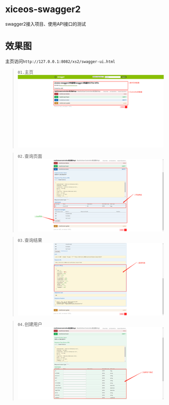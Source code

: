 # xiceos-swagger2
swagger2接入项目、使用API接口的测试

# 效果图
主页访问`http://127.0.0.1:8082/xs2/swagger-ui.html`

>`01.`主页
![Image text](readme/01.主页.png)

>`02.`查询页面
![Image text](readme/02.查询页面.png)

>`03.`查询结果
![Image text](readme/03.查询结果.png)

>`04.`创建用户
![Image text](readme/04.创建用户.png)
